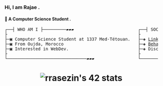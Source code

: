 
### Hi, I am Rajae .
#### 🤖 A Computer Science Student .

<!-- very passionate about solving complicated problems and creating software solutions -->

<pre>
┌──┤ WHO AM I ├─────────▰▰▰                         ┌──┤ SOCIAL MEDIA ├─────────▰▰▰
├                                                   ├ 
├─▣ Computer Science Student at 1337 Med-Tétouan.   ├─◈ <a href="https://www.linkedin.com/in/rajae-rasezine/" rel="nofollow">LinkedIn</a>
├─▣ From Oujda, Morocco                             ├─◈ <a href="https://www.behance.net/rasezinerajae" rel="nofollow">Behance</a>
├─▣ Interested in WebDev.                           ├─◈ Discord: rrasezin#1178
├                                                   ├
└───────────────────────────────▰▰▰                 └───────────────────────────────▰▰▰
</pre>

<h1  align="center"><img src="https://badge.mediaplus.ma/darkblue/rrasezin" alt="rrasezin's 42 stats" /></h1>
<!--
┌──┤ 42 PROJECTS ├───────▰▰▰
│
├─◈ <a href=""></a>
│
└───────────────────────────────▰▰▰
-->

